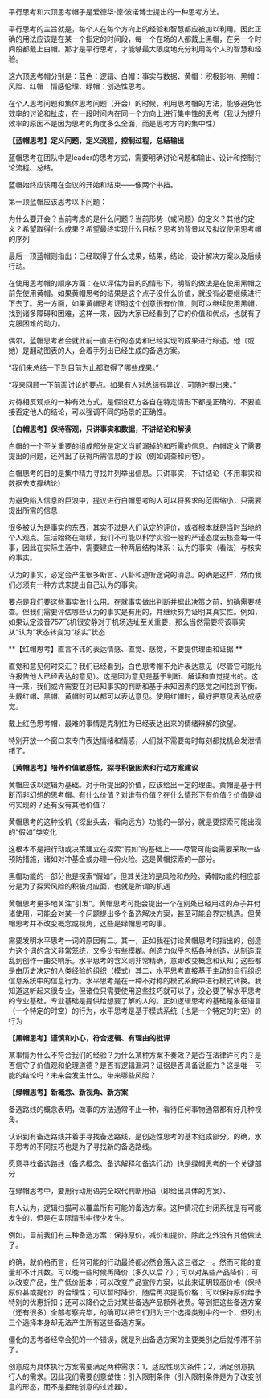 平行思考和六顶思考帽子是爱德华·德·波诺博士提出的一种思考方法。


平行思考的主旨就是，每个人在每个方向上的经验和智慧都应被加以利用。因此正确的用法应该是在某一个指定的时间段，每一个在场的人都戴上黑帽，在另一个时间段都戴上白帽。那才是平行思考，才能够最大限度地充分利用每个人的智慧和经验。


这六顶思考帽分别是：蓝色：逻辑、白帽：事实与数据、黄帽：积极影响、黑帽：风险、红帽：情感伦理、绿帽：创造性思考。


在个人思考问题和集体思考问题（开会）的时候，利用思考帽的方法，能够避免低效率的讨论和扯皮，在一段时间内在同一个方向上进行集中性的思考（我认为提升效率的原因不是因为思考的角度多么全面，而是思考方向的集中性）  


**【蓝帽思考】定义问题，定义流程，控制过程，总结输出**


蓝帽思考在团队中是leader的思考方式，需要明确讨论问题和输出、设计和控制讨论流程、总结。


蓝帽始终应该用在会议的开始和结束——像两个书挡。


第一顶蓝帽应该思考以下问题：


为什么要开会？当前考虑的是什么问题？当前形势（或问题）的定义？其他的定义？希望取得什么成果？希望最终实现什么目标？思考的背景以及拟议使用思考帽的序列


最后一顶蓝帽则指出：已经取得了什么成果，结果，结论，设计解决方案以及后续行动。


在使用思考帽的顺序方面：在以评估为目的的情形下，明智的做法是在使用黑帽之前先使用黄帽。如果黄帽思考的结果是这个点子没什么价值，就没有必要继续进行下去了。另一方面，如果黄帽思考证明这个创意很有价值，则可以继续使用黑帽，找到诸多障碍和困难，这样一来，因为大家已经看到了它的价值和优点，也就有了克服困难的动力。


偶尔，蓝帽思考者会就此前一直进行的态势和已经实现的成果进行综述。他（或她）是翻动图表的人，会着手列出已经生成的备选方案。


“我们来总结一下到目前为止都取得了哪些成果。”


“我来回顾一下前面讨论的要点。如果有人对总结有异议，可随时提出来。”


对待相反观点的一种有效方式，是假设双方各自在特定情形下都是正确的。不要直接否定他人的结论，可以强调不同的场景的正确性。


**【白帽思考】保持客观，只讲事实和数据，不讲结论和解读**


白帽的一个至关重要的组成部分是定义当前漏掉的和所需的信息。白帽定义了需要提出的问题，还列出了获得所需信息的手段（例如调查和问卷）。


白帽思考的目的是集中精力寻找并列举出信息。只讲事实，不讲结论（不用事实和数据去支撑结论）


为避免陷入信息的巨浪中，提议进行白帽思考的人可以将要求的范围缩小，只需要提出所需的信息


很多被认为是事实的东西，其实不过是人们认定的评价，或者根本就是当时当地的个人观点。生活始终在继续，我们不可能以科学实验一般的严谨态度去核查每一件事，因此在实际生活中，需要建立一种两层结构体系：认为的事实（看法）与核实的事实。


认为的事实，必定会产生很多断言、八卦和道听途说的消息。的确是这样，然而我们必须有一种方式来提出自己认为的事实。


要点是我们要这些事实做什么用。在就事实做出判断并据此决策之前，的确需要核查。但我们需要评估哪些认为的事实是有用的，并继续努力证明其真实性。例如，如果认定波音757飞机很安静对于机场选址至关重要，那么当然需要将该事实从“认为”状态转变为“核实”状态

**【红帽思考】直言不讳的表达情感、直觉、感觉，不要提供理由和证据 ** 


直觉和意见何时交汇？我们已经看到，白色思考帽不允许表达意见（尽管它可能允许报告他人已经表达的意见）。这是因为意见是基于判断、解读和直觉提出的。这样一来，我们或许需要在对已知事实的判断和基于未知因素的感觉之间找到平衡。头戴红帽、黑帽、黄帽时可以都可以表达意见。使用红帽时，最好把意见表达成感觉。


戴上红色思考帽，最难的事情是克制住为已经表达出来的情绪辩解的欲望。


特别开放一个窗口来专门表达情绪和情感，人们就不需要每时每刻都找机会发泄情绪了。


**【黄帽思考】培养价值敏感性，探寻积极因素和行动方案建议**


黄帽应该以逻辑为基础。对于所提出的价值，应该给出一定的理由。黄帽是基于判断而非幻想的思考帽。有什么价值？对谁有价值？在什么情形下有价值？价值是如何实现的？还有没有其他价值？


黄帽思考的这种投机（探出头去，看向远方）功能的一部分，就是要探索可能出现的“假如”类变化


这根本不是把行动或决策建立在探索“假如”的基础上——尽管可能会需要采取一些预防措施，诸如对冲基金或办理一份火险。这是黄帽探索的一部分。


黑帽功能的一部分也是探索“假如”，但其关注的是风险和危险。黄帽功能的相应部分是为了探索风险的积极对应面，也就是所谓的机遇


黄帽思考更多地关注“引发”。黄帽思考可能会提出一个在别处已经用过的点子并付诸使用，可能会对某一个问题提出多个备选解决方案，甚至可能会界定机遇。但黄帽思考并不改变概念或视角，这些是绿帽思考的事。


需要发明水平思考一词的原因有二。其一，正如我在讨论黄帽思考时指出的，创造力这个词的含义非常笼统，又多少有些模糊。创造力似乎包括各种创造，从制造混乱到创作一曲交响乐。水平思考的含义则非常精确，意即改变概念和认知；这些都是由历史决定的人类经验的组织（模式）其二，水平思考直接基于主动的自行组织信息系统中的信息行为。水平思考是在一种不对称的模式系统中进行模式转换。我知道这听起来很专业，但诸位只需要使用这些技巧就可以了，没必要了解水平思考的专业基础。专业基础是提供给想要了解的人的。正如逻辑思考的基础是象征语言（一个特定的时空）的行为，水平思考是基于模式系统（也是一个特定的时空）的行为


**【黑帽思考】谨慎和小心，符合逻辑、有理由的批评**


某事情为什么不符合我们的经验？为什么某种方案不奏效？是否在法律许可内？是否信守了价值观和伦理道德？是否有逻辑漏洞？证据是否具备说服力？这是唯一可能的结论吗？未来会发生什么，带来哪些风险？


**【绿帽思考】新概念、新视角、新方案**


备选路线的概念表明，做事的方法通常不止一种，看待任何事物通常都有好几种视角。


认识到有备选路线并着手寻找备选路线，是创造性思考的基本组成部分。的确，水平思考的不同技巧也是为了寻找新的备选路线。


愿意寻找备选路线（备选概念、备选解释和备选行动）也是绿帽思考的一个关键部分


在绿帽思考中，要用行动用语完全取代判断用语（即给出具体的方案）、


有人认为，逻辑扫描可以覆盖所有可能的备选方案。这种情况在封闭系统是有可能发生的，但是在实际情形中很少发生。


例如，目前我们有三种备选方案：保持原价，减价和提价。除此之外没有其他做法了。


的确，就价格而言，任何可能的行动最终都必然会落入这三者之一。然而可能的变量却不计其数。可以晚一些时候再降价（多久以后？）；可以对某些产品降价；可以改变产品，生产低价版本；可以改变产品宣传方案，以此来证明较高价格（保持原价甚或提价）的合理性；可以暂时降价，随后再次提高价格；可以保持原价给予特别的优惠折扣；还可以降价之后对某些备选产品额外收费。等到把这些备选方案（还有很多）全部考察完毕，的确可以把它们归为三个选择类别中的一个，但列出三个选择本身却无法产生所有这些备选方案。


僵化的思考者经常会犯的一个错误，就是列出备选方案的主要类别之后就停滞不前了。


创意成为具体执行方案需要满足两种需求：1，适应性现实条件；2，满足创意执行人的需求。因此我们需要创意塑性：引入限制条件（引入限制条件是为了改变创意的形态，而不是拒绝创意的过滤器）。
<!--stackedit_data:
eyJoaXN0b3J5IjpbLTkwNTMwOTU0MSwxMzk0MTQ4NDYxXX0=
-->